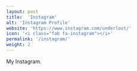 ```yaml
---
layout: post
title:  'Instagram'
alt: 'Instagram Profile'
website: 'https://www.instagram.com/underlost/'
icon: '<i class="fab fa-instagram"></i>'
permalink: '/instagram/'
weight: 2
---
```


My Instagram.
